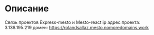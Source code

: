 # Описание

Связь проектов Express-mesto и Mesto-react
ip адрес проекта: 3.138.195.219
домен: https://rolandsallaz.mesto.nomoredomains.work
